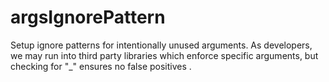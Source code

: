 # argsIgnorePattern

Setup ignore patterns for intentionally unused arguments. As developers, we may run into third party libraries which
enforce specific arguments, but checking for "_" ensures no false positives .